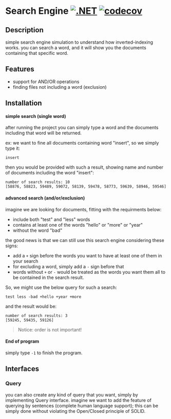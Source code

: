 # Search Engine   [![.NET](https://github.com/Star-Academy/Summer1401-SE-Team02/actions/workflows/buildPipeline.yml/badge.svg)](https://github.com/Star-Academy/Summer1401-SE-Team02/actions/workflows/buildPipeline.yml)   [![codecov](https://codecov.io/gh/Star-Academy/Summer1401-SE-Team02/branch/TDD/graph/badge.svg?token=O6SO2O8I5D)](https://codecov.io/gh/Star-Academy/Summer1401-SE-Team02)

## Description
simple search engine simulation to understand how inverted-indexing works. you can search a word, and it will show you the documents containing that specific word.


## Features
* support for AND/OR operations
* finding files not including a word (exclusion) 

## Installation
#### simple search (single word)
after running the project you can simply type a word and the documents including that word will be returned.

ex: we want to fine all documents containing word "insert", so we simply type it:

```
insert
```

then you would be provided with such a result, showing name and number of documents including the word "insert":

```
number of search results: 10
[58876, 58823, 59489, 59072, 58139, 59478, 58773, 59639, 58946, 59546]
```

#### advanced search (and/or/exclusion)
imagine we are looking for documents, fitting with the requirments below:
* include both "test" and "less" words
* contains at least one of the words "hello" or "more" or "year"
* without the word "bad"

the good news is that we can still use this search engine considering these signs:

* add a ```+``` sign before the words you want to have at least one of them in your search
* for excluding a word, simply add a ```-``` sign before that
* words without ```+``` or ```-``` would be treated as the words you want them all to be contained in the search result.

So, we might use the below query for such a search:


```
test less -bad +hello +year +more
```

and the result would be:

```
number of search results: 3
[59245, 59435, 59126]
```
> Notice: order is not important!

#### End of program
simply type ```-1``` to finish the program.

## Interfaces
### Query
you can also create any kind of query that you want, simply by implementing Query interface.  imagine we want to add the feature of querying by sentences (complete human language support); this can be simply done without violating the Open/Closed principle of SOLID.

